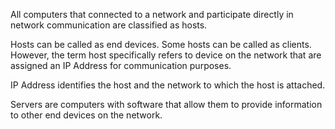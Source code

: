 All computers that connected to a network and participate directly in network communication are classified as hosts.

Hosts can be called as end devices. Some hosts can be called as clients. However, the term host specifically refers to device on the network that are assigned an IP Address for communication purposes.

IP Address identifies the host and the network to which the host is attached.

Servers are computers with software that allow them to provide information to other end devices on the network.